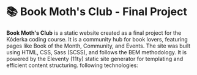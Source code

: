# 📚 Book Moth's Club - Final Project
**Book Moth's Club** is a static website created as a final project for the Kóderka coding course. It is a community hub for book lovers, featuring pages like Book of the Month, Community, and Events. The site was built using HTML, CSS, Sass (SCSS), and follows the BEM methodology. It is powered by the Eleventy (11ty) static site generator for templating and efficient content structuring.
 following technologies:

